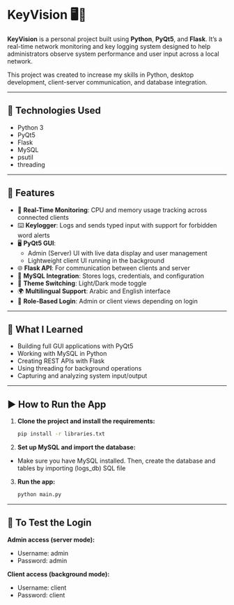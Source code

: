 # KeyVision 🖥️🔐

**KeyVision** is a personal project built using **Python**, **PyQt5**, and **Flask**. It’s a real-time network monitoring and key logging system designed to help administrators observe system performance and user input across a local network.

This project was created to increase my skills in Python, desktop development, client-server communication, and database integration.

---

## 🚀 Technologies Used

- Python 3
- PyQt5
- Flask
- MySQL
- psutil
- threading

---

## 🔧 Features

- 🧠 **Real-Time Monitoring**: CPU and memory usage tracking across connected clients
- ⌨️ **Keylogger**: Logs and sends typed input with support for forbidden word alerts
- 🖥️ **PyQt5 GUI**:
  - Admin (Server) UI with live data display and user management
  - Lightweight client UI running in the background
- 🌐 **Flask API**: For communication between clients and server
- 📁 **MySQL Integration**: Stores logs, credentials, and configuration
- 🌙 **Theme Switching**: Light/Dark mode toggle
- 🌍 **Multilingual Support**: Arabic and English interface
- 🔐 **Role-Based Login**: Admin or client views depending on login

---


## 🧠 What I Learned

- Building full GUI applications with PyQt5
- Working with MySQL in Python
- Creating REST APIs with Flask
- Using threading for background operations
- Capturing and analyzing system input/output

---
## ▶️ How to Run the App

1. **Clone the project and install the requirements:**
   ```bash
   pip install -r libraries.txt
   
2. **Set up MySQL and import the database:**
- Make sure you have MySQL installed. Then, create the database and tables by importing (logs_db) SQL file
3. **Run the app:**
   ```bash
   python main.py

---

## 🧪 To Test the Login

**Admin access (server mode):**

- Username: admin
- Password: admin

**Client access (background mode):**

- Username: client
- Password: client
